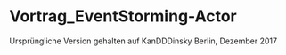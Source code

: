# Vortrag_EventStorming-Actor

Ursprüngliche Version gehalten auf KanDDDinsky Berlin, Dezember 2017

